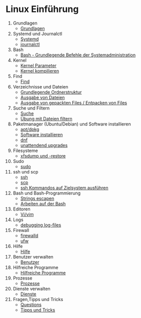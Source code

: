 # Linux Einführung 

   1. Grundlagen
      * [Grundlagen](grundlagen.md)
   1. Systemd und Journalctl  
      * [Systemd](systemd.md)
      * [journalctl](journalctl.md)
   1. Bash 
      * [Bash - Grundlegende Befehle der Systemadministration](grundlegende-befehle.md)
   1. Kernel
      * [Kernel Parameter](kernel-params.md)
      * [Kernel kompilieren](kernel-kompilieren.md)
   1. Find
      * [Find](find.md)
   1. Verzeichnisse und Dateien 
      * [Grundlegende Ordnerstruktur](grundlegende-ordnerstruktur-fhs.md)
      * [Ausgabe von Dateien](ausgabe-von-dateien.md)
      * [Ausgabe von gepackten Files / Entpacken von Files](ausgabe-gepackte-files.md)
   1. Suche und Filtern 
      * [Suche](suche.md)
      * [Übung mit Dateien filtern](uebung-dateien.md) 
   1. Paketmanager (Ubuntu/Debian) und Software installieren
      * [apt/dpkg](dpkg-apt.md)
      * [Software installieren](software-installieren.md)
      * [dnf](dnf.md) 
      * [unattendend upgrades](unattended-upgrades.md)
   1. Filesysteme  
      * [xfsdump und -restore](xfsdump-und-restore.md) 
   1. Sudo 
      * [sudo](sudo.md)
   1. ssh und scp 
      * [ssh](ssh.md) 
      * [scp](scp.md)
      * [ssh Kommandos auf Zielsystem ausführen](ssh-commands.md) 
   1. Bash und Bash-Programmierung 
      * [Strings escapen](strings-escapen.md)
      * [Arbeiten auf der Bash](arbeiten-auf-der-bash.md#)
   1. Editoren
      * [Vi/vim](vi.md)
   1. Logs 
      * [debugging log-files ](debugging-logs.md) 
   1. Firewall
      * [firewalld](firewalld.md)
      * [ufw](ufw.md) 
   1. Hilfe 
      * [Hilfe](hilfe.md)
   1. Benutzer verwalten 
      * [Benutzer](benutzer.md)
   1. Hilfreiche Programme 
      * [Hilfreiche Programme](hilfreiche-programme.md) 
   1. Prozesse
       * [Prozesse](prozesse.md)
   1. Dienste verwalten 
      * [Dienste](dienste.md) 
   1. Fragen,Tipps und Tricks
      * [Questions](questions.md)
      * [Tipps und Tricks](tipps-tricks.md) 





